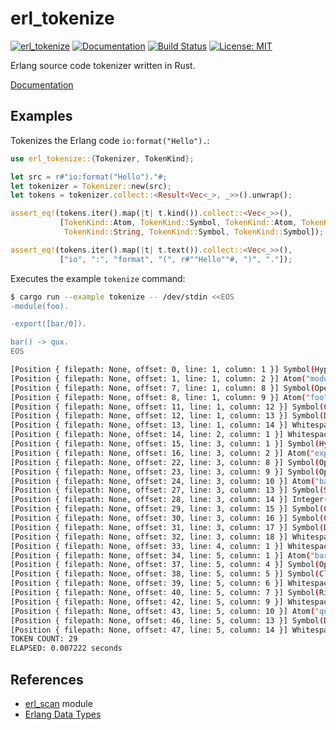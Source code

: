 erl_tokenize
============

[![erl_tokenize](http://meritbadge.herokuapp.com/erl_tokenize)](https://crates.io/crates/erl_tokenize)
[![Documentation](https://docs.rs/erl_tokenize/badge.svg)](https://docs.rs/erl_tokenize)
[![Build Status](https://travis-ci.org/sile/erl_tokenize.svg?branch=master)](https://travis-ci.org/sile/erl_tokenize)
[![License: MIT](https://img.shields.io/badge/license-MIT-blue.svg)](LICENSE)

Erlang source code tokenizer written in Rust.

[Documentation](https://docs.rs/erl_tokenize)

Examples
--------

Tokenizes the Erlang code `io:format("Hello").`:

```rust
use erl_tokenize::{Tokenizer, TokenKind};

let src = r#"io:format("Hello")."#;
let tokenizer = Tokenizer::new(src);
let tokens = tokenizer.collect::<Result<Vec<_>, _>>().unwrap();

assert_eq!(tokens.iter().map(|t| t.kind()).collect::<Vec<_>>(),
           [TokenKind::Atom, TokenKind::Symbol, TokenKind::Atom, TokenKind::Symbol,
            TokenKind::String, TokenKind::Symbol, TokenKind::Symbol]);

assert_eq!(tokens.iter().map(|t| t.text()).collect::<Vec<_>>(),
           ["io", ":", "format", "(", r#""Hello""#, ")", "."]);
```

Executes the example `tokenize` command:

```bash
$ cargo run --example tokenize -- /dev/stdin <<EOS
-module(foo).

-export([bar/0]).

bar() -> qux.
EOS

[Position { filepath: None, offset: 0, line: 1, column: 1 }] Symbol(Hyphen)
[Position { filepath: None, offset: 1, line: 1, column: 2 }] Atom("module")
[Position { filepath: None, offset: 7, line: 1, column: 8 }] Symbol(OpenParen)
[Position { filepath: None, offset: 8, line: 1, column: 9 }] Atom("foo")
[Position { filepath: None, offset: 11, line: 1, column: 12 }] Symbol(CloseParen)
[Position { filepath: None, offset: 12, line: 1, column: 13 }] Symbol(Dot)
[Position { filepath: None, offset: 13, line: 1, column: 14 }] Whitespace(Newline)
[Position { filepath: None, offset: 14, line: 2, column: 1 }] Whitespace(Newline)
[Position { filepath: None, offset: 15, line: 3, column: 1 }] Symbol(Hyphen)
[Position { filepath: None, offset: 16, line: 3, column: 2 }] Atom("export")
[Position { filepath: None, offset: 22, line: 3, column: 8 }] Symbol(OpenParen)
[Position { filepath: None, offset: 23, line: 3, column: 9 }] Symbol(OpenSquare)
[Position { filepath: None, offset: 24, line: 3, column: 10 }] Atom("bar")
[Position { filepath: None, offset: 27, line: 3, column: 13 }] Symbol(Slash)
[Position { filepath: None, offset: 28, line: 3, column: 14 }] Integer(BigUint { data: [] })
[Position { filepath: None, offset: 29, line: 3, column: 15 }] Symbol(CloseSquare)
[Position { filepath: None, offset: 30, line: 3, column: 16 }] Symbol(CloseParen)
[Position { filepath: None, offset: 31, line: 3, column: 17 }] Symbol(Dot)
[Position { filepath: None, offset: 32, line: 3, column: 18 }] Whitespace(Newline)
[Position { filepath: None, offset: 33, line: 4, column: 1 }] Whitespace(Newline)
[Position { filepath: None, offset: 34, line: 5, column: 1 }] Atom("bar")
[Position { filepath: None, offset: 37, line: 5, column: 4 }] Symbol(OpenParen)
[Position { filepath: None, offset: 38, line: 5, column: 5 }] Symbol(CloseParen)
[Position { filepath: None, offset: 39, line: 5, column: 6 }] Whitespace(Space)
[Position { filepath: None, offset: 40, line: 5, column: 7 }] Symbol(RightArrow)
[Position { filepath: None, offset: 42, line: 5, column: 9 }] Whitespace(Space)
[Position { filepath: None, offset: 43, line: 5, column: 10 }] Atom("qux")
[Position { filepath: None, offset: 46, line: 5, column: 13 }] Symbol(Dot)
[Position { filepath: None, offset: 47, line: 5, column: 14 }] Whitespace(Newline)
TOKEN COUNT: 29
ELAPSED: 0.007222 seconds
```

References
----------

- [erl_scan](http://erlang.org/doc/man/erl_scan.html) module
- [Erlang Data Types](http://erlang.org/doc/reference_manual/data_types.html)
